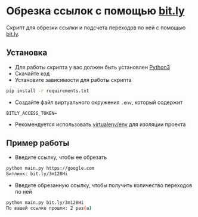 # Обрезка ссылок с помощью [bit.ly](https://bit.ly/)

Скрипт для обрезки ссылки и подсчета переходов по ней с помощью [bit.ly](https://bit.ly/).

## Установка

- Для работы скрипта у вас должен быть установлен [Python3](https://www.python.org/downloads/)
- Скачайте код
- Установите зависимости для работы скрипта

```bash
pip install -r requirements.txt
```

- Создайте файл виртуального окружения `.env`, который содержит

```
BITLY_ACCESS_TOKEN=
```

- Рекомендуется использовать [virtualenv/env](https://docs.python.org/3/library/venv.html) для изоляции проекта

## Пример работы

- Введите ссылку, чтобы ее обрезать

```bash
python main.py https://google.com
Битлинк: bit.ly/3m128Hi
```

- Введите обрезанную ссылку, чтобы получить количество переходов по ней

```bash
python main.py bit.ly/3m128Hi
По вашей ссылке прошли: 2 раз(а)
```
